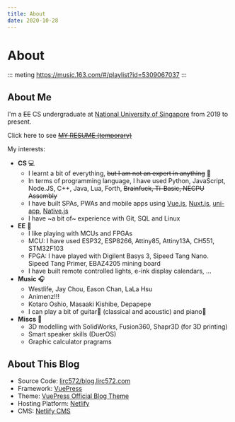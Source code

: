 ```yaml
---
title: About
date: 2020-10-28
---
```


# About

::: meting https://music.163.com/#/playlist?id=5309067037
:::

## About Me

I'm a ~~EE~~ CS undergraduate at [National University of Singapore](http://nus.edu.sg/) from 2019 to present.

Click here to see [~~MY RESUME (temporary)~~](https://lirc572.github.io/lirc572-resume/)

My interests:

- **CS** :computer:
  - I learnt a bit of everything, ~~but I am not an expert in anything~~ :slightly_frowning_face:
  - In terms of programming language, I have used Python, JavaScript, Node.JS, C++, Java, Lua, Forth, ~~Brainfuck, Ti-Basic, NECPU Assembly~~
  - I have built SPAs, PWAs and mobile apps using [Vue.js](https://vuejs.org/), [Nuxt.js](https://nuxtjs.org/), [uni-app](https://uniapp.dcloud.net.cn/), [Native.js](http://www.html5plus.org/doc/zh_cn/android.html)
  - I have ~a bit of~ experience with Git, SQL and Linux
- **EE** :satellite:
  - I like playing with MCUs and FPGAs
  - MCU: I have used ESP32, ESP8266, Attiny85, Attiny13A, CH551, STM32F103
  - FPGA: I have played with Digilent Basys 3, Sipeed Tang Nano. Sipeed Tang Primer, EBAZ4205 mining board
  - I have built remote controlled lights, e-ink display calendars, ...
- **Music** :headphones:
  - Westlife, Jay Chou, Eason Chan, LaLa Hsu
  - Animenz!!!
  - Kotaro Oshio, Masaaki Kishibe, Depapepe
  - I can play a bit of guitar:guitar: (classical and acoustic) and piano:musical_keyboard:
- **Miscs** :book:
  - 3D modelling with SolidWorks, Fusion360, Shapr3D (for 3D printing)
  - Smart speaker skills (DuerOS)
  - Graphic calculator pragrams

## About This Blog

- Source Code: [lirc572/blog.lirc572.com](https://github.com/lirc572/blog.lirc572.com)
- Framework: [VuePress](https://github.com/vuejs/vuepress)
- Theme: [VuePress Official Blog Theme](https://github.com/vuepress/vuepress-theme-blog)
- Hosting Platform: [Netlify](https://www.netlify.com/)
- CMS: [Netlify CMS](https://www.netlifycms.org/)
